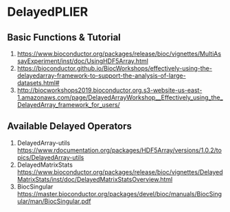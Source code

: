 # DelayedPLIER

## Basic Functions & Tutorial
1. https://www.bioconductor.org/packages/release/bioc/vignettes/MultiAssayExperiment/inst/doc/UsingHDF5Array.html
2. https://bioconductor.github.io/BiocWorkshops/effectively-using-the-delayedarray-framework-to-support-the-analysis-of-large-datasets.html#
3. http://biocworkshops2019.bioconductor.org.s3-website-us-east-1.amazonaws.com/page/DelayedArrayWorkshop__Effectively_using_the_DelayedArray_framework_for_users/


## Available Delayed Operators
1. DelayedArray-utils
https://www.rdocumentation.org/packages/HDF5Array/versions/1.0.2/topics/DelayedArray-utils
2. DelayedMatrixStats
https://www.bioconductor.org/packages/release/bioc/vignettes/DelayedMatrixStats/inst/doc/DelayedMatrixStatsOverview.html
3. BiocSingular
https://master.bioconductor.org/packages/devel/bioc/manuals/BiocSingular/man/BiocSingular.pdf
